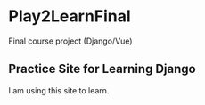 # Play2LearnFinal
Final course project (Django/Vue)
## Practice Site for Learning Django
I am using this site to learn.
